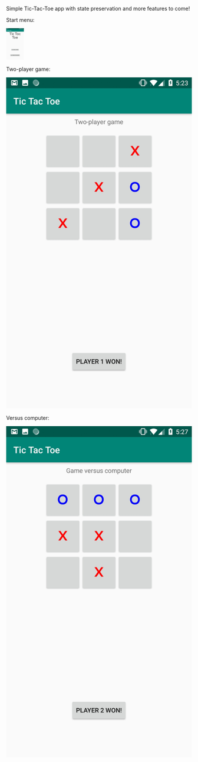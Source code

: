 Simple Tic-Tac-Toe app with state preservation and more features to come!

Start menu:

<img src="TicTacToe1.jpg" width="48">

Two-player game:

![2](TicTacToe2.jpg)

Versus computer:

![3](TicTacToe3.jpg)

